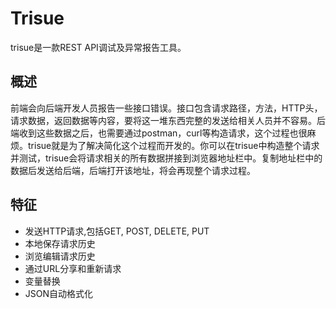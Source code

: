 # Trisue

trisue是一款REST API调试及异常报告工具。

## 概述

前端会向后端开发人员报告一些接口错误。接口包含请求路径，方法，HTTP头，请求数据，返回数据等内容，要将这一堆东西完整的发送给相关人员并不容易。后端收到这些数据之后，也需要通过postman，curl等构造请求，这个过程也很麻烦。trisue就是为了解决简化这个过程而开发的。你可以在trisue中构造整个请求并测试，trisue会将请求相关的所有数据拼接到浏览器地址栏中。复制地址栏中的数据后发送给后端，后端打开该地址，将会再现整个请求过程。

## 特征

- 发送HTTP请求,包括GET, POST, DELETE, PUT
- 本地保存请求历史
- 浏览编辑请求历史
- 通过URL分享和重新请求
- 变量替换
- JSON自动格式化
